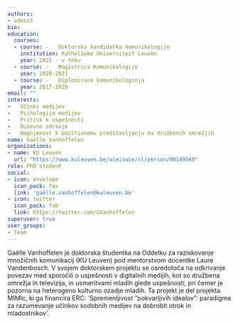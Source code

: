 ```yaml
---
authors:
- admin3
bio:
education:
  courses:
  - course: -	Doktorska kandidatka komunikologije
    institution: Katholieke Universiteit Leuven
    year: 2021 - v teku
  - course: -	Magistrica Komunikologije
    year: 2020-2021
  - course: -	Diplomirana komunikologinja
    year: 2017-2020
email: ""
interests:
-	Učinki medijev
-	Psihologija medijev
-	Pritisk k uspešnosti
-	Duševno zdravje
-	Nagnjenost k pozitivnemu predstavljanju na družbenih omrežjih
name: Gaëlle Vanhoffelen
organizations:
- name: KU Leuven
  url: "https://www.kuleuven.be/wieiswie/nl/person/00149560"
role: PhD student
social:
- icon: envelope
  icon_pack: fas
  link: 'gaëlle.vanhoffelen@kuleuven.be'
- icon: twitter
  icon_pack: fab
  link: https://twitter.com/GVanhoffelen
superuser: true
user_groups:
- Team
---
```


Gaëlle Vanhoffelen je doktorska študentka na Oddelku za raziskovanje množičnih komunikacij (KU Leuven) pod mentorstvom docentke Laure Vandenbosch. V svojem doktorskem projektu se osredotoča na odkrivanje povezav med sporočili o uspešnosti v digitalnih medijih, kot so družbena omrežja in televizija, in usmeritvami mladih glede uspešnosti, pri čemer je pozorna na heterogeno kulturno ozadje mladih. Ta projekt je del projekta MIMIc, ki ga financira ERC: ‘Spremenljivost “pokvarljivih idealov”: paradigma za razumevanje učinkov sodobnih medijev na dobrobit otrok in mladostnikov’.